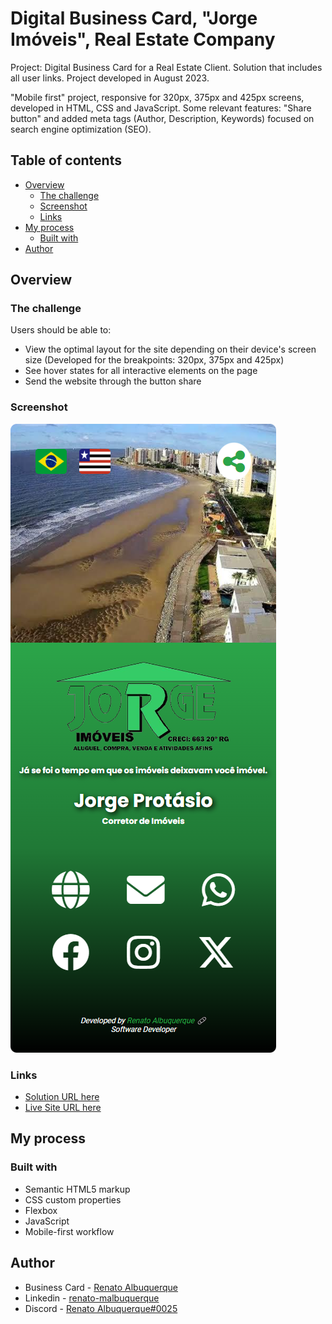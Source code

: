 # Digital Business Card, "Jorge Imóveis", Real Estate Company

Project: Digital Business Card for a Real Estate Client. Solution that includes all user links. Project developed in August 2023.

"Mobile first" project, responsive for 320px, 375px and 425px screens, developed in HTML, CSS and JavaScript. Some relevant features: "Share button" and added meta tags (Author, Description, Keywords) focused on search engine optimization (SEO).

## Table of contents

- [Overview](#overview)
  - [The challenge](#the-challenge)
  - [Screenshot](#screenshot)
  - [Links](#links)
- [My process](#my-process)
  - [Built with](#built-with)
- [Author](#author)

## Overview

### The challenge

Users should be able to:

- View the optimal layout for the site depending on their device's screen size (Developed for the breakpoints: 320px, 375px and 425px)
- See hover states for all interactive elements on the page
- Send the website through the button share

### Screenshot

![screenshot](files/screencapture-jorgeimoveis-cartaodevisita.png)

### Links

- [Solution URL here](https://github.com/renato-albuquerque/jorge_imoveis-business_card)
- [Live Site URL here](https://jorgeimoveis-cartaodevisita.vercel.app/)

## My process

### Built with

- Semantic HTML5 markup
- CSS custom properties
- Flexbox
- JavaScript
- Mobile-first workflow

## Author

- Business Card - [Renato Albuquerque](https://rma-contacts.vercel.app/)
- Linkedin - [renato-malbuquerque](https://www.linkedin.com/in/renato-malbuquerque/)
- Discord - [Renato Albuquerque#0025](https://discordapp.com/users/992621595547938837)